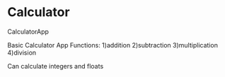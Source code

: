 Calculator
==========

CalculatorApp

Basic Calculator App
Functions:
1)addition
2)subtraction
3)multiplication
4)division

Can calculate integers and floats
